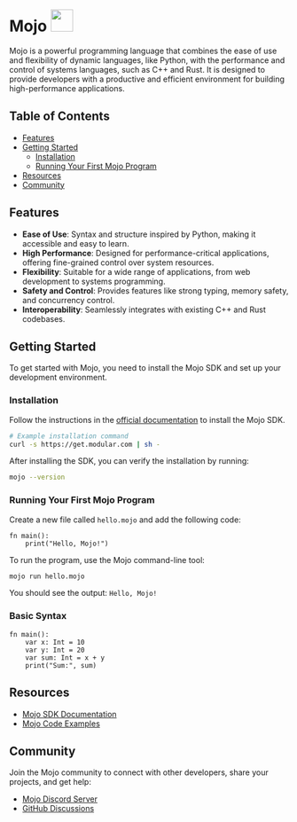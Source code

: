 # Mojo <img src="https://user-images.githubusercontent.com/74038190/216122041-518ac897-8d92-4c6b-9b3f-ca01dcaf38ee.png" width=40>

Mojo is a powerful programming language that combines the ease of use and flexibility of dynamic languages, like Python, with the performance and control of systems languages, such as C++ and Rust. It is designed to provide developers with a productive and efficient environment for building high-performance applications.

## Table of Contents
- [Features](#features)
- [Getting Started](#getting-started)
  - [Installation](#installation)
  - [Running Your First Mojo Program](#running-your-first-mojo-program)
- [Resources](#resources)
- [Community](#community)

## Features

- **Ease of Use**: Syntax and structure inspired by Python, making it accessible and easy to learn.
- **High Performance**: Designed for performance-critical applications, offering fine-grained control over system resources.
- **Flexibility**: Suitable for a wide range of applications, from web development to systems programming.
- **Safety and Control**: Provides features like strong typing, memory safety, and concurrency control.
- **Interoperability**: Seamlessly integrates with existing C++ and Rust codebases.

## Getting Started

To get started with Mojo, you need to install the Mojo SDK and set up your development environment.

### Installation

Follow the instructions in the [official documentation](https://docs.modular.com/mojo/manual/get-started/index.html) to install the Mojo SDK.

```sh
# Example installation command
curl -s https://get.modular.com | sh -
```

After installing the SDK, you can verify the installation by running:

```sh
mojo --version
```

### Running Your First Mojo Program

Create a new file called `hello.mojo` and add the following code:

```mojo
fn main():
    print("Hello, Mojo!")
```

To run the program, use the Mojo command-line tool:

```sh
mojo run hello.mojo
```

You should see the output: `Hello, Mojo!`

### Basic Syntax

```mojo
fn main():
    var x: Int = 10
    var y: Int = 20
    var sum: Int = x + y
    print("Sum:", sum)
```

## Resources
- [Mojo SDK Documentation](https://docs.modular.com/mojo/manual/get-started/index.html)
- [Mojo Code Examples](https://docs.modular.com/mojo/manual/basics)

## Community

Join the Mojo community to connect with other developers, share your projects, and get help:

- [Mojo Discord Server](https://discord.gg/modular)
- [GitHub Discussions](https://github.com/modularml/mojo/discussions)

